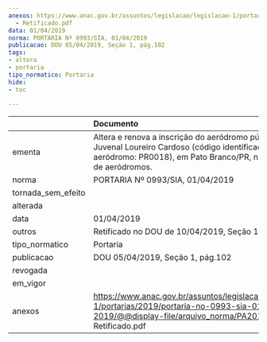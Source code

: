 ```yaml
---
anexos: https://www.anac.gov.br/assuntos/legislacao/legislacao-1/portarias/2019/portaria-no-0993-sia-01-05-2019/@@display-file/arquivo_norma/PA2019-0993
  - Retificado.pdf
data: 01/04/2019
norma: PORTARIA Nº 0993/SIA, 01/04/2019
publicacao: DOU 05/04/2019, Seção 1, pág.102
tags:
- altera
- portaria
tipo_normatico: Portaria
hide: 
- toc 
 
---
```


|                    | Documento                                                                                                                                                            |
|:-------------------|:---------------------------------------------------------------------------------------------------------------------------------------------------------------------|
| ementa             | Altera e renova a inscrição do aeródromo público Juvenal Loureiro Cardoso (código identificador de aeródromo: PR0018), em Pato Branco/PR, no cadastro de aeródromos. |
| norma              | PORTARIA Nº 0993/SIA, 01/04/2019                                                                                                                                     |
| tornada_sem_efeito |                                                                                                                                                                      |
| alterada           |                                                                                                                                                                      |
| data               | 01/04/2019                                                                                                                                                           |
| outros             | Retificado no DOU de 10/04/2019, Seção 1, página 121.                                                                                                                |
| tipo_normatico     | Portaria                                                                                                                                                             |
| publicacao         | DOU 05/04/2019, Seção 1, pág.102                                                                                                                                     |
| revogada           |                                                                                                                                                                      |
| em_vigor           |                                                                                                                                                                      |
| anexos             | https://www.anac.gov.br/assuntos/legislacao/legislacao-1/portarias/2019/portaria-no-0993-sia-01-05-2019/@@display-file/arquivo_norma/PA2019-0993 - Retificado.pdf    |